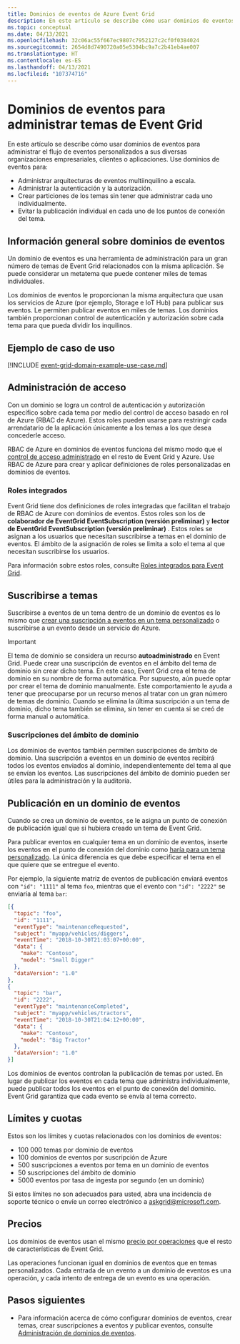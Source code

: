 ```yaml
---
title: Dominios de eventos de Azure Event Grid
description: En este artículo se describe cómo usar dominios de eventos para administrar el flujo de eventos personalizados a sus diversas organizaciones empresariales, clientes o aplicaciones.
ms.topic: conceptual
ms.date: 04/13/2021
ms.openlocfilehash: 32c06ac55f667ec9807c7952127c2cf0f0384024
ms.sourcegitcommit: 2654d8d7490720a05e5304bc9a7c2b41eb4ae007
ms.translationtype: HT
ms.contentlocale: es-ES
ms.lasthandoff: 04/13/2021
ms.locfileid: "107374716"
---
```

# <a name="understand-event-domains-for-managing-event-grid-topics"></a>Dominios de eventos para administrar temas de Event Grid

En este artículo se describe cómo usar dominios de eventos para administrar el flujo de eventos personalizados a sus diversas organizaciones empresariales, clientes o aplicaciones. Use dominios de eventos para:

* Administrar arquitecturas de eventos multiinquilino a escala.
* Administrar la autenticación y la autorización.
* Crear particiones de los temas sin tener que administrar cada uno individualmente.
* Evitar la publicación individual en cada uno de los puntos de conexión del tema.

## <a name="event-domain-overview"></a>Información general sobre dominios de eventos

Un dominio de eventos es una herramienta de administración para un gran número de temas de Event Grid relacionados con la misma aplicación. Se puede considerar un metatema que puede contener miles de temas individuales.

Los dominios de eventos le proporcionan la misma arquitectura que usan los servicios de Azure (por ejemplo, Storage e IoT Hub) para publicar sus eventos. Le permiten publicar eventos en miles de temas. Los dominios también proporcionan control de autenticación y autorización sobre cada tema para que pueda dividir los inquilinos.

## <a name="example-use-case"></a>Ejemplo de caso de uso
[!INCLUDE [event-grid-domain-example-use-case.md](../../includes/event-grid-domain-example-use-case.md)]

## <a name="access-management"></a>Administración de acceso

Con un dominio se logra un control de autenticación y autorización específico sobre cada tema por medio del control de acceso basado en rol de Azure (RBAC de Azure). Estos roles pueden usarse para restringir cada arrendatario de la aplicación únicamente a los temas a los que desea concederle acceso.

RBAC de Azure en dominios de eventos funciona del mismo modo que el [control de acceso administrado](security-authorization.md) en el resto de Event Grid y Azure. Use RBAC de Azure para crear y aplicar definiciones de roles personalizadas en dominios de eventos.

### <a name="built-in-roles"></a>Roles integrados

Event Grid tiene dos definiciones de roles integradas que facilitan el trabajo de RBAC de Azure con dominios de eventos. Estos roles son los de **colaborador de EventGrid EventSubscription (versión preliminar)** y **lector de EventGrid EventSubscription (versión preliminar)** . Estos roles se asignan a los usuarios que necesitan suscribirse a temas en el dominio de eventos. El ámbito de la asignación de roles se limita a solo el tema al que necesitan suscribirse los usuarios.

Para información sobre estos roles, consulte [Roles integrados para Event Grid](security-authorization.md#built-in-roles).

## <a name="subscribing-to-topics"></a>Suscribirse a temas

Suscribirse a eventos de un tema dentro de un dominio de eventos es lo mismo que [crear una suscripción a eventos en un tema personalizado](./custom-event-quickstart.md) o suscribirse a un evento desde un servicio de Azure.

> [!IMPORTANT]
> El tema de dominio se considera un recurso **autoadministrado** en Event Grid. Puede crear una suscripción de eventos en el ámbito del tema de dominio sin crear dicho tema. En este caso, Event Grid crea el tema de dominio en su nombre de forma automática. Por supuesto, aún puede optar por crear el tema de dominio manualmente. Este comportamiento le ayuda a tener que preocuparse por un recurso menos al tratar con un gran número de temas de dominio. Cuando se elimina la última suscripción a un tema de dominio, dicho tema también se elimina, sin tener en cuenta si se creó de forma manual o automática. 

### <a name="domain-scope-subscriptions"></a>Suscripciones del ámbito de dominio

Los dominios de eventos también permiten suscripciones de ámbito de dominio. Una suscripción a eventos en un dominio de eventos recibirá todos los eventos enviados al dominio, independientemente del tema al que se envían los eventos. Las suscripciones del ámbito de dominio pueden ser útiles para la administración y la auditoría.

## <a name="publishing-to-an-event-domain"></a>Publicación en un dominio de eventos

Cuando se crea un dominio de eventos, se le asigna un punto de conexión de publicación igual que si hubiera creado un tema de Event Grid. 

Para publicar eventos en cualquier tema en un dominio de eventos, inserte los eventos en el punto de conexión del dominio como [haría para un tema personalizado](./post-to-custom-topic.md). La única diferencia es que debe especificar el tema en el que quiere que se entregue el evento.

Por ejemplo, la siguiente matriz de eventos de publicación enviará eventos con `"id": "1111"` al tema `foo`, mientras que el evento con `"id": "2222"` se enviaría al tema `bar`:

```json
[{
  "topic": "foo",
  "id": "1111",
  "eventType": "maintenanceRequested",
  "subject": "myapp/vehicles/diggers",
  "eventTime": "2018-10-30T21:03:07+00:00",
  "data": {
    "make": "Contoso",
    "model": "Small Digger"
  },
  "dataVersion": "1.0"
},
{
  "topic": "bar",
  "id": "2222",
  "eventType": "maintenanceCompleted",
  "subject": "myapp/vehicles/tractors",
  "eventTime": "2018-10-30T21:04:12+00:00",
  "data": {
    "make": "Contoso",
    "model": "Big Tractor"
  },
  "dataVersion": "1.0"
}]
```

Los dominios de eventos controlan la publicación de temas por usted. En lugar de publicar los eventos en cada tema que administra individualmente, puede publicar todos los eventos en el punto de conexión del dominio. Event Grid garantiza que cada evento se envía al tema correcto.

## <a name="limits-and-quotas"></a>Límites y cuotas
Estos son los límites y cuotas relacionados con los dominios de eventos:

- 100 000 temas por dominio de eventos 
- 100 dominios de eventos por suscripción de Azure 
- 500 suscripciones a eventos por tema en un dominio de eventos
- 50 suscripciones del ámbito de dominio 
- 5000 eventos por tasa de ingesta por segundo (en un dominio)

Si estos límites no son adecuados para usted, abra una incidencia de soporte técnico o envíe un correo electrónico a [askgrid@microsoft.com](mailto:askgrid@microsoft.com). 

## <a name="pricing"></a>Precios
Los dominios de eventos usan el mismo [precio por operaciones](https://azure.microsoft.com/pricing/details/event-grid/) que el resto de características de Event Grid.

Las operaciones funcionan igual en dominios de eventos que en temas personalizados. Cada entrada de un evento a un dominio de eventos es una operación, y cada intento de entrega de un evento es una operación.



## <a name="next-steps"></a>Pasos siguientes

* Para información acerca de cómo configurar dominios de eventos, crear temas, crear suscripciones a eventos y publicar eventos, consulte [Administración de dominios de eventos](./how-to-event-domains.md).
